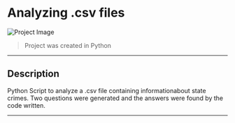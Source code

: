 # Analyzing .csv files

![Project Image](https://files.realpython.com/media/Python-Text-Parsing_Watermarked.5ac48b25acf2.jpg)

> Project was created in Python
---

## Description

Python Script to analyze a .csv file containing informationabout state crimes. Two questions were generated and the answers were found by the code written.

---

